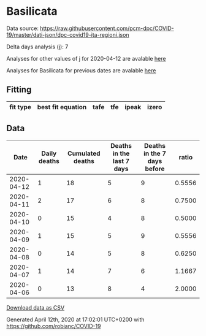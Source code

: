 # Basilicata

Data source: https://raw.githubusercontent.com/pcm-dpc/COVID-19/master/dati-json/dpc-covid19-ita-regioni.json

Delta days analysis (j): 7

Analyses for other values of j for 2020-04-12 are avalable [here](../2020-04-12/README.md)

Analyses for Basilicata for previous dates are avalable [here](../README.md)

## Fitting 
|fit type|best fit equation|tafe|tfe|ipeak|izero|
|-------|-----|--------|------|---|---|

## Data
|Date|Daily deaths|Cumulated deaths|Deaths in the last 7 days|Deaths in the 7 days before|ratio|
|----|----------|-----------|-------|--------------------|-----|
|2020-04-12|1|18|5|9|0.5556|
|2020-04-11|2|17|6|8|0.7500|
|2020-04-10|0|15|4|8|0.5000|
|2020-04-09|1|15|5|9|0.5556|
|2020-04-08|0|14|5|8|0.6250|
|2020-04-07|1|14|7|6|1.1667|
|2020-04-06|0|13|8|4|2.0000|

[Download data as CSV](COVID-19_basilicata_j7_2020-04-12.csv)

Generated April 12th, 2020 at 17:02:01 UTC+0200 with https://github.com/robianc/COVID-19
